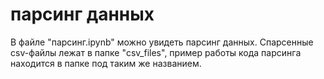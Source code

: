 # парсинг данных
В файле "парсинг.ipynb" можно увидеть парсинг данных. Спарсенные csv-файлы лежат в папке "csv_files", пример работы кода парсинга находится в папке под таким же названием.
